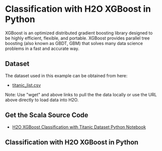 # Classification with H2O XGBoost in Python #

XGBoost is an optimized distributed gradient boosting library designed to be highly efficient, flexible, and portable. XGBoost provides parallel tree boosting (also known as GBDT, GBM) that solves many data science problems in a fast and accurate way.

## Dataset ##
The dataset used in this example can be obtained from here:
 - [titanic_list.csv](https://raw.githubusercontent.com/Avkash/mldl/master/data/titanic_list.csv)

Note: Use "wget" and above links to pull the the data locally or use the URL above directly to load data into H2O.
  
## Get the Scala Source Code ##
  - [H2O XGBoost Classification with Titanic Dataset Python Notebook](https://github.com/Avkash/mldl/blob/master/code/scala/H2O_AutoML_Titanic.scala)
  
## Classification with H2O XGBoost in Python ##

